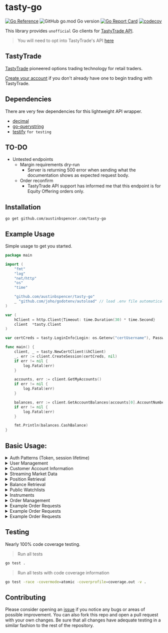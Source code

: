 # tasty-go

[![Go Reference](https://pkg.go.dev/badge/github.com/austinbspencer/tasty-go.svg)](https://pkg.go.dev/github.com/austinbspencer/tasty-go)
![GitHub go.mod Go version](https://img.shields.io/github/go-mod/go-version/austinbspencer/tasty-go)
[![Go Report Card](https://goreportcard.com/badge/github.com/austinbspencer/tasty-go)](https://goreportcard.com/report/github.com/austinbspencer/tasty-go)
[![codecov](https://codecov.io/gh/austinbspencer/tasty-go/branch/main/graph/badge.svg?token=ZVVJF2RFQO)](https://codecov.io/gh/austinbspencer/tasty-go)

This library provides `unofficial` Go clients for [TastyTrade API](https://tastytrade.com).

> You will need to opt into TastyTrade's API [here](https://developer.tastytrade.com)

## TastyTrade

[TastyTrade](https://tastytrade.com/about-us/) pioneered options trading technology for retail traders.

[Create your account](https://start.tastytrade.com/#/login?referralCode=MS53QAT6DS) if you don't already have one to begin trading with TastyTrade.

## Dependencies

There are very few dependencies for this lightweight API wrapper.

- [decimal](https://github.com/shopspring/decimal)
- [go-querystring](https://github.com/google/go-querystring)
- [testify](https://github.com/stretchr/testify) `for testing`

## TO-DO

- Untested endpoints
  - Margin requirements dry-run
    - Server is returning 500 error when sending what the documentation shows as expected request body.
  - Order reconfirm
    - TastyTrade API support has informed me that this endpoint is for Equity Offering orders only.

## Installation

```
go get github.com/austinbspencer.com/tasty-go
```

## Example Usage

Simple usage to get you started.

```go
package main

import (
	"fmt"
	"log"
	"net/http"
	"os"
	"time"

	"github.com/austinbspencer/tasty-go"
	_ "github.com/joho/godotenv/autoload" // load .env file automatically
)

var (
	hClient = http.Client{Timeout: time.Duration(30) * time.Second}
	client  *tasty.Client
)

var certCreds = tasty.LoginInfo{Login: os.Getenv("certUsername"), Password: os.Getenv("certPassword")}

func main() {
	client, _ = tasty.NewCertClient(&hClient)
	_, err := client.CreateSession(certCreds, nil)
	if err != nil {
		log.Fatal(err)
	}

	accounts, err := client.GetMyAccounts()
	if err != nil {
		log.Fatal(err)
	}

	balances, err := client.GetAccountBalances(accounts[0].AccountNumber)
	if err != nil {
		log.Fatal(err)
	}

	fmt.Println(balances.CashBalance)
}

```

## Basic Usage:

<details>
<summary>Auth Patterns (Token, session lifetime)</summary>

Check out TastyTrade's [documentation](https://developer.tastytrade.com/#auth-patterns-token-session-lifetime)

- Create / validate / create from remember token

```go
package main

import (
	"fmt"
	"log"
	"net/http"
	"os"
	"time"

	"github.com/austinbspencer/tasty-go"
	_ "github.com/joho/godotenv/autoload" // load .env file automatically
)

var (
	hClient   = http.Client{Timeout: time.Duration(30) * time.Second}
	certCreds = tasty.LoginInfo{
		Login:      os.Getenv("certUsername"),
		Password:   os.Getenv("certPassword"),
		RememberMe: true,
	}
)

const accountNumber = "5WV48989"

func main() {
	client, _ := tasty.NewCertClient(&hClient)
	_, err := client.CreateSession(certCreds, nil)
	if err != nil {
		log.Fatal(err)
	}

	_, err = client.ValidateSession()
	if err != nil {
		_, err = client.
			CreateSession(tasty.LoginInfo{
				Login:    client.Session.User.Email,
				Password: *client.Session.RememberToken,
			}, nil)
		if err != nil {
			log.Fatal(err)
		}
	}

	fmt.Println("Session is valid")

	// Destroy the session
	err = client.DestroySession()
	if err != nil {
		log.Fatal(err)
	}
}

```

</details>

<details>
<summary>User Management</summary>

Check out TastyTrade's [documentation](https://developer.tastytrade.com/#user-management)

> Password Reset

```go
package main

import (
	"fmt"
	"log"
	"net/http"
	"os"
	"time"

	"github.com/austinbspencer/tasty-go"
	_ "github.com/joho/godotenv/autoload" // load .env file automatically
)

var (
	hClient   = http.Client{Timeout: time.Duration(30) * time.Second}
	certCreds = tasty.LoginInfo{
		Login:      os.Getenv("certUsername"),
		Password:   os.Getenv("certPassword"),
		RememberMe: true,
	}
)

const accountNumber = "5WV48989"

func main() {
	client, _ := tasty.NewCertClient(&hClient)
	_, err := client.CreateSession(certCreds, nil)
	if err != nil {
		log.Fatal(err)
	}

	err = client.RequestPasswordResetEmail(client.Session.User.Email)
	if err != nil {
		log.Fatal(err)
	}

	// You will get an email with a reset link after the above request
	// This link will have a token in the query
	// https://developer.tastytrade.com/password/reset/?token=this-is-your-token

	// Attach the token along with new password in change request
	// Password change will invalidate all current sessions
	err = client.ChangePassword(tasty.PasswordReset{
		Password:             "newPassword",
		PasswordConfirmation: "newPassword",
		ResetPasswordToken:   "this-is-your-token",
	})
	if err != nil {
		log.Fatal(err)
	}
}

```

</details>

<details>
<summary>Customer Account Information</summary>

Check out TastyTrade's [documentation](https://developer.tastytrade.com/#customer-account-information)

```go
package main

import (
	"fmt"
	"log"
	"net/http"
	"os"
	"time"

	"github.com/austinbspencer/tasty-go"
	_ "github.com/joho/godotenv/autoload" // load .env file automatically
)

var (
	hClient   = http.Client{Timeout: time.Duration(30) * time.Second}
	certCreds = tasty.LoginInfo{
		Login:      os.Getenv("certUsername"),
		Password:   os.Getenv("certPassword"),
		RememberMe: true,
	}
)

const accountNumber = "5WV48989"

func main() {
	client, _ := tasty.NewCertClient(&hClient)
	_, err := client.CreateSession(certCreds, nil)
	if err != nil {
		log.Fatal(err)
	}

	accounts, err := client.GetMyAccounts()
	if err != nil {
		log.Fatal(err)
	}

	fmt.Printf("I have access to %d accounts!", len(accounts))
}

```

</details>

<details>
<summary>Streaming Market Data</summary>

**This requires using the DXFeed Streamer which isn't supported by TastyTrade or this unofficial TastyTrade API wrapper.**

Check out TastyTrade's [documentation](https://developer.tastytrade.com/#streaming-market-data)

```go
package main

import (
	"log"
	"net/http"
	"os"
	"time"

	"github.com/austinbspencer/tasty-go"
	_ "github.com/joho/godotenv/autoload" // load .env file automatically
)

var (
	hClient   = http.Client{Timeout: time.Duration(30) * time.Second}
	certCreds = tasty.LoginInfo{
		Login:      os.Getenv("certUsername"),
		Password:   os.Getenv("certPassword"),
		RememberMe: true,
	}
)

const accountNumber = "5WV48989"

func main() {
	client, _ := tasty.NewCertClient(&hClient)
	_, err := client.CreateSession(certCreds, nil)
	if err != nil {
		log.Fatal(err)
	}

	dxFeedData, err := client.GetQuoteStreamerTokens()
	if err != nil {
		log.Fatal(err)
	}

	// Do something with the streamer data
}

```

</details>

<details>
<summary>Position Retrieval</summary>

View all current account positions

Check out TastyTrade's [documentation](https://developer.tastytrade.com/#position-retrieval)

```go
package main

import (
	"fmt"
	"log"
	"net/http"
	"os"
	"time"

	"github.com/austinbspencer/tasty-go"
	_ "github.com/joho/godotenv/autoload" // load .env file automatically
)

var (
	hClient   = http.Client{Timeout: time.Duration(30) * time.Second}
	certCreds = tasty.LoginInfo{
		Login:      os.Getenv("certUsername"),
		Password:   os.Getenv("certPassword"),
		RememberMe: true,
	}
)

const accountNumber = "5WV48989"

func main() {
	client, _ := tasty.NewCertClient(&hClient)
	_, err := client.CreateSession(certCreds, nil)
	if err != nil {
		log.Fatal(err)
	}

	positions, err := client.GetAccountPositions(accountNumber, tasty.AccountPositionQuery{})
	if err != nil {
		log.Fatal(err)
	}

	fmt.Printf("You have %d positions on your account!", len(positions))
}

```

</details>

<details>
<summary>Balance Retrieval</summary>

Check out TastyTrade's [documentation](https://developer.tastytrade.com/#balance-retrieval)

```go
package main

import (
	"fmt"
	"log"
	"net/http"
	"os"
	"time"

	"github.com/austinbspencer/tasty-go"
	_ "github.com/joho/godotenv/autoload" // load .env file automatically
)

var (
	hClient   = http.Client{Timeout: time.Duration(30) * time.Second}
	certCreds = tasty.LoginInfo{
		Login:      os.Getenv("certUsername"),
		Password:   os.Getenv("certPassword"),
		RememberMe: true,
	}
)

const accountNumber = "5WV48989"

func main() {
	client, _ := tasty.NewCertClient(&hClient)
	_, err := client.CreateSession(certCreds, nil)
	if err != nil {
		log.Fatal(err)
	}

	balances, err := client.GetAccountBalances(accountNumber)
	if err != nil {
		log.Fatal(err)
	}

	fmt.Printf("Your account %s has a cash balance of %f.", balances.AccountNumber, balances.CashBalance)
}

```

</details>

<details>
<summary>Public Watchlists</summary>

Check out TastyTrade's [documentation](https://developer.tastytrade.com/#watchlists)

```go
package main

import (
	"fmt"
	"log"
	"net/http"
	"os"
	"time"

	"github.com/austinbspencer/tasty-go"
	_ "github.com/joho/godotenv/autoload" // load .env file automatically
)

var (
	hClient   = http.Client{Timeout: time.Duration(30) * time.Second}
	certCreds = tasty.LoginInfo{
		Login:      os.Getenv("certUsername"),
		Password:   os.Getenv("certPassword"),
		RememberMe: true,
	}
)

const accountNumber = "5WV48989"

func main() {
	client, _ := tasty.NewCertClient(&hClient)
	_, err := client.CreateSession(certCreds, nil)
	if err != nil {
		log.Fatal(err)
	}

	countsOnly := false

	watchlists, err := client.GetPublicWatchlists(countsOnly)
	if err != nil {
		log.Fatal(err)
	}

	fmt.Printf("There are %d public watchlists!", len(watchlists))
}

```

</details>

<details>
<summary>Instruments</summary>

Check out TastyTrade's [documentation](https://developer.tastytrade.com/#instruments) and [Open API Spec](https://developer.tastytrade.com/open-api-spec/instruments/)

> Equity Options

```go
package main

import (
	"fmt"
	"log"
	"net/http"
	"os"
	"time"

	"github.com/austinbspencer/tasty-go"
	_ "github.com/joho/godotenv/autoload" // load .env file automatically
)

var (
	hClient   = http.Client{Timeout: time.Duration(30) * time.Second}
	certCreds = tasty.LoginInfo{
		Login:      os.Getenv("certUsername"),
		Password:   os.Getenv("certPassword"),
		RememberMe: true,
	}
)

const accountNumber = "5WV48989"

func main() {
	client, _ := tasty.NewCertClient(&hClient)
	_, err := client.CreateSession(certCreds, nil)
	if err != nil {
		log.Fatal(err)
	}

	eoSymbol := tasty.EquityOptionsSymbology{
		Symbol:     "AMD",
		OptionType: tasty.Call,
		Strike:     180,
		Expiration: time.Date(2023, 06, 23, 0, 0, 0, 0, time.UTC),
	}

	equityOptions, err := client.GetEquityOptions(tasty.EquityOptionsQuery{Symbols: []string{eoSymbol.Build()}})
	if err != nil {
		log.Fatal(err)
	}

	fmt.Printf("Your equity option with underlying symbol: %s", equityOptions[0].UnderlyingSymbol)
}

```

> Future Options

```go
package main

import (
	"fmt"
	"log"
	"net/http"
	"os"
	"time"

	"github.com/austinbspencer/tasty-go"
	_ "github.com/joho/godotenv/autoload" // load .env file automatically
)

var (
	hClient   = http.Client{Timeout: time.Duration(30) * time.Second}
	certCreds = tasty.LoginInfo{
		Login:      os.Getenv("certUsername"),
		Password:   os.Getenv("certPassword"),
		RememberMe: true,
	}
)

const accountNumber = "5WV48989"

func main() {
	client, _ := tasty.NewCertClient(&hClient)
	_, err := client.CreateSession(certCreds, nil)
	if err != nil {
		log.Fatal(err)
	}

	future := tasty.FutureSymbology{ProductCode: "ES", MonthCode: tasty.December, YearDigit: 9}

	expiry := time.Date(2019, 9, 27, 0, 0, 0, 0, time.Local)
	fcc := tasty.FutureOptionsSymbology{
		OptionContractCode: "EW4U9",
		FutureContractCode: future.Build(),
		OptionType:         tasty.Put,
		Strike:             2975,
		Expiration:         expiry,
	}

	query := tasty.FutureOptionsQuery{
		Symbols: []string{fcc.Build()},
	}

	futureOptions, err := client.GetFutureOptions(query)
	if err != nil {
		log.Fatal(err)
	}

	fmt.Printf("Your future option with underlying symbol: %s", futureOptions[0].UnderlyingSymbol)
}

```

</details>

<details>
<summary>Order Management</summary>

Check out TastyTrade's [documentation](https://developer.tastytrade.com/#order-management)

> Live Orders

```go
package main

import (
	"fmt"
	"log"
	"net/http"
	"os"
	"time"

	"github.com/austinbspencer/tasty-go"
	_ "github.com/joho/godotenv/autoload" // load .env file automatically
)

var (
	hClient   = http.Client{Timeout: time.Duration(30) * time.Second}
	certCreds = tasty.LoginInfo{
		Login:      os.Getenv("certUsername"),
		Password:   os.Getenv("certPassword"),
		RememberMe: true,
	}
)

const accountNumber = "5WV48989"

func main() {
	client, _ := tasty.NewCertClient(&hClient)
	_, err := client.CreateSession(certCreds, nil)
	if err != nil {
		log.Fatal(err)
	}

	liveOrders, err := client.GetAccountLiveOrders(accountNumber)
	if err != nil {
		log.Fatal(err)
	}

	fmt.Printf("Your account has %d live orders!", len(liveOrders))
}

```

> Dry Run

```go
package main

import (
	"fmt"
	"log"
	"net/http"
	"os"
	"time"

	"github.com/austinbspencer/tasty-go"
	_ "github.com/joho/godotenv/autoload" // load .env file automatically
)

var (
	hClient   = http.Client{Timeout: time.Duration(30) * time.Second}
	certCreds = tasty.LoginInfo{
		Login:      os.Getenv("certUsername"),
		Password:   os.Getenv("certPassword"),
		RememberMe: true,
	}
)

const accountNumber = "5WV48989"

func main() {
	client, _ := tasty.NewCertClient(&hClient)
	_, err := client.CreateSession(certCreds, nil)
	if err != nil {
		log.Fatal(err)
	}

	symbol := "AMD"
	quantity := 1
	action := tasty.BTO

	order := tasty.NewOrder{
		TimeInForce: tasty.Day,
		OrderType:   tasty.Market,
		Legs: []tasty.NewOrderLeg{
			{
				InstrumentType: tasty.EquityIT,
				Symbol:         symbol,
				Quantity:       quantity,
				Action:         action,
			},
		},
	}

	resp, orderErr, err := client.SubmitOrderDryRun(accountNumber, order)
	if err != nil {
		log.Fatal(err)
	} else if orderErr != nil {
		log.Fatal(orderErr)
	}

	fmt.Printf("Your dry run order status is %s!", resp.Order.Status)
}

```

> Send Order

```go
package main

import (
	"fmt"
	"log"
	"net/http"
	"os"
	"time"

	"github.com/austinbspencer/tasty-go"
	_ "github.com/joho/godotenv/autoload" // load .env file automatically
)

var (
	hClient   = http.Client{Timeout: time.Duration(30) * time.Second}
	certCreds = tasty.LoginInfo{
		Login:      os.Getenv("certUsername"),
		Password:   os.Getenv("certPassword"),
		RememberMe: true,
	}
)

const accountNumber = "5WV48989"

func main() {
	client, _ := tasty.NewCertClient(&hClient)
	_, err := client.CreateSession(certCreds, nil)
	if err != nil {
		log.Fatal(err)
	}

	symbol := "RIVN"
	quantity := 1
	action1 := tasty.BTC

	symbol1 := tasty.EquityOptionsSymbology{
		Symbol:     symbol,
		OptionType: tasty.Call,
		Strike:     15,
		Expiration: time.Date(2023, 6, 23, 0, 0, 0, 0, time.Local),
	}

	order := tasty.NewOrder{
		TimeInForce: tasty.GTC,
		OrderType:   tasty.Limit,
		PriceEffect: tasty.Debit,
		Price:       0.04,
		Legs: []tasty.NewOrderLeg{
			{
				InstrumentType: tasty.EquityOptionIT,
				Symbol:         symbol1.Build(),
				Quantity:       quantity,
				Action:         action1,
			},
		},
		Rules: tasty.NewOrderRules{Conditions: []tasty.NewOrderCondition{
			{
				Action:         tasty.Route,
				Symbol:         symbol,
				InstrumentType: "Equity",
				Indicator:      tasty.Last,
				Comparator:     tasty.LTE,
				Threshold:      0.01,
			},
		}},
	}

	resp, orderErr, err := client.SubmitOrder(accountNumber, order)
	if err != nil {
		log.Fatal(err)
	} else if orderErr != nil {
		log.Fatal(orderErr)
	}

	fmt.Printf("Your order with id: %d has a status of %s!", resp.Order.ID, resp.Order.Status)
}

```

> Cancel Replace

```go
package main

import (
	"fmt"
	"log"
	"net/http"
	"os"
	"time"

	"github.com/austinbspencer/tasty-go"
	_ "github.com/joho/godotenv/autoload" // load .env file automatically
)

var (
	hClient   = http.Client{Timeout: time.Duration(30) * time.Second}
	certCreds = tasty.LoginInfo{
		Login:      os.Getenv("certUsername"),
		Password:   os.Getenv("certPassword"),
		RememberMe: true,
	}
)

const accountNumber = "5WV48989"

func main() {
	client, _ := tasty.NewCertClient(&hClient)
	_, err := client.CreateSession(certCreds, nil)
	if err != nil {
		log.Fatal(err)
	}

	orderID := 68678

	orderECR := tasty.NewOrderECR{
		TimeInForce: tasty.Day,
		Price:       185.45,
		OrderType:   tasty.Limit,
		PriceEffect: tasty.Debit,
		ValueEffect: tasty.Debit,
	}

	newOrder, err := client.ReplaceOrder(accountNumber, orderID, orderECR)
	if err != nil {
		log.Fatal(err)
	}

	fmt.Printf("Your order was replaced with order with id: %d has a status of %s!", newOrder.ID, newOrder.Status)
}

```

</details>

<details>
<summary>Example Order Requests</summary>

Check out TastyTrade's [documentation](https://developer.tastytrade.com/#example-order-requests)

> Market Order

```go
order := tasty.NewOrder{
	TimeInForce: tasty.Day,
	OrderType:   tasty.Market,
	Legs: []tasty.NewOrderLeg{
		{
			InstrumentType: tasty.EquityIT,
			Symbol: "AMD",
			Quantity: 1,
			Action: tasty.BTO,
		},
	},
}
```

> GTC Closing Order

```go
order := tasty.NewOrder{
	TimeInForce: tasty.GTC,
	Price: 150.25,
	PriceEffect: tasty.Credit,
	OrderType:   tasty.Limit,
	Legs: []tasty.NewOrderLeg{
		{
			InstrumentType: tasty.EquityIT,
			Symbol: "AMD",
			Quantity: 1,
			Action: tasty.STC,
		},
	},
}
```

> Short Futures Limit Order

```go
order := tasty.NewOrder{
	TimeInForce: tasty.Day,
	Price: 90.03,
	PriceEffect: tasty.Credit,
	OrderType:   tasty.Limit,
	Legs: []tasty.NewOrderLeg{
		{
			InstrumentType: tasty.FutureIT,
			Symbol: "/CLZ2",
			Quantity: 1,
			Action: tasty.STO,
		},
	},
}
```

> Bear Call Spread

```go
eoSymbolShort := tasty.EquityOptionsSymbology{
	Symbol:     "AMD",
	OptionType: tasty.Call,
	Strike:     185,
	Expiration: time.Date(2023, 06, 23, 0, 0, 0, 0, time.UTC),
}

eoSymbolLong := tasty.EquityOptionsSymbology{
	Symbol:     "AMD",
	OptionType: tasty.Call,
	Strike:     187.5,
	Expiration: time.Date(2023, 06, 23, 0, 0, 0, 0, time.UTC),
}

order := tasty.NewOrder{
	TimeInForce: tasty.Day,
	Price:       0.85,
	PriceEffect: tasty.Credit,
	OrderType:   tasty.Limit,
	Legs: []tasty.NewOrderLeg{
		{
			InstrumentType: tasty.EquityOptionIT,
			Symbol:         eoSymbolShort.Build(),
			Quantity:       1,
			Action:         tasty.STO,
		},
		{
			InstrumentType: tasty.EquityOptionIT,
			Symbol:         eoSymbolLong.Build(),
			Quantity:       1,
			Action:         tasty.BTO,
		},
	},
}
```

> GTD Order

```go
order := tasty.NewOrder{
	TimeInForce: tasty.GTD,
	GtcDate:     "2023-06-23",
	Price:       0.85,
	PriceEffect: tasty.Credit,
	OrderType:   tasty.Limit,
	Legs: []tasty.NewOrderLeg{
		{
			InstrumentType: tasty.EquityIT,
			Symbol:         "AMD",
			Quantity:       1,
			Action:         tasty.BTO,
		},
	},
}
```

> Stop Limit Order

```go
order := tasty.NewOrder{
	TimeInForce: tasty.Day,
	Price:       180.0,
	PriceEffect: tasty.Debit,
	OrderType:   tasty.Limit,
	StopTrigger: 180.0,
	Legs: []tasty.NewOrderLeg{
		{
			InstrumentType: tasty.EquityIT,
			Symbol:         "AMD",
			Quantity:       1,
			Action:         tasty.BTO,
		},
	},
}
```

> Notional Cryptocurrency Order

```go
order := tasty.NewOrder{
	TimeInForce: tasty.GTC,
	OrderType:   tasty.NotionalMarket,
	Value:       10.0,
	ValueEffect: tasty.Debit,
	Legs: []tasty.NewOrderLeg{
		{
			InstrumentType: tasty.Crypto,
			Symbol:         string(tasty.Bitcoin),
			Action:         tasty.BTO,
		},
	},
}
```

</details>

<details>
<summary>Example Order Requests</summary>

**Tastytrade only supports fractional trading of certain equity products.**

- To determine if an equity can be fractionally traded, fetch the equity instrument and check the is-fractional-quantity-eligible field

Check out TastyTrade's [documentation](https://developer.tastytrade.com/#example-order-requests)

> Fractional Quantity Order

```go
// Fractional orders must have a minimum monetary value of $5.
// Buy orders for 0.5 shares of a $1 stock will be rejected.
order := tasty.NewOrder{
	TimeInForce: tasty.Day,
	OrderType:   tasty.Market,
	Legs: []tasty.NewOrderLeg{
		{
			InstrumentType: tasty.EquityIT,
			Symbol:         "AMD",
			Quantity:       0.5,
			Action:         tasty.BTO,
		},
	},
}
```

> Notional Amount Order

```go
// To buy $10 of AMD stock, submit a Notional Market order with a value
// instead of a price. Omit the quantity field from the legs:
order := tasty.NewOrder{
	TimeInForce: tasty.Day,
	OrderType:   tasty.NotionalMarket,
	Value: 10.0,
	ValueEffect: tasty.Debit,
	Legs: []tasty.NewOrderLeg{
		{
			InstrumentType: tasty.EquityIT,
			Symbol:         "AMD",
			Action:         tasty.BTO,
		},
	},
}
```

</details>

<details>
<summary>Example Order Requests</summary>
All transactions impacting an accounts balances or positions are available at this endpoint.

Check out TastyTrade's [documentation](https://developer.tastytrade.com/#transaction-history)

```go
package main

import (
	"fmt"
	"log"
	"net/http"
	"os"
	"time"

	"github.com/austinbspencer/tasty-go"
	_ "github.com/joho/godotenv/autoload" // load .env file automatically
)

var (
	hClient   = http.Client{Timeout: time.Duration(30) * time.Second}
	certCreds = tasty.LoginInfo{
		Login:      os.Getenv("certUsername"),
		Password:   os.Getenv("certPassword"),
		RememberMe: true,
	}
)

const accountNumber = "5WV48989"

func main() {
	client, _ := tasty.NewCertClient(&hClient)
	_, err := client.CreateSession(certCreds, nil)
	if err != nil {
		log.Fatal(err)
	}

	transactions, err := client.GetAccountTransactions(accountNumber, tasty.TransactionsQuery{PerPage: 2})
	if err != nil {
		log.Fatal(err)
	}

	latest := transactions[0]

	fmt.Printf("Your latest transaction was a %s of %s!", latest.TransactionType, latest.UnderlyingSymbol)
}

```

</details>

## Testing

Nearly 100% code coverage testing.

> Run all tests

```bash
go test .
```

> Run all tests with code coverage information

```bash
go test -race -covermode=atomic -coverprofile=coverage.out -v .
```

## Contributing

Please consider opening an [issue](https://github.com/austinbspencer/tasty-go/issues) if you notice any bugs or areas of possible improvement. You can also fork this repo and open a pull request with your own changes. Be sure that all changes have adequate testing in a similar fashion to the rest of the repository.
